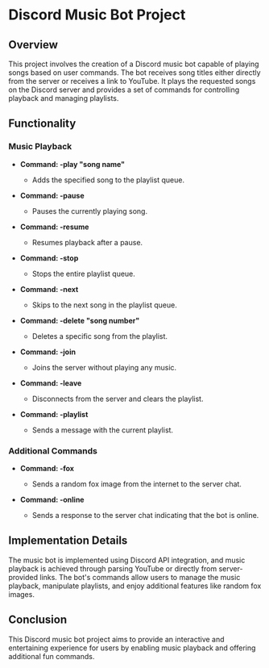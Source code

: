 # Discord Music Bot Project

## Overview

This project involves the creation of a Discord music bot capable of playing songs based on user commands. The bot receives song titles either directly from the server or receives a link to YouTube. It plays the requested songs on the Discord server and provides a set of commands for controlling playback and managing playlists.

## Functionality

### Music Playback
- **Command: -play "song name"**
  - Adds the specified song to the playlist queue.

- **Command: -pause**
  - Pauses the currently playing song.

- **Command: -resume**
  - Resumes playback after a pause.

- **Command: -stop**
  - Stops the entire playlist queue.

- **Command: -next**
  - Skips to the next song in the playlist queue.

- **Command: -delete "song number"**
  - Deletes a specific song from the playlist.

- **Command: -join**
  - Joins the server without playing any music.

- **Command: -leave**
  - Disconnects from the server and clears the playlist.

- **Command: -playlist**
  - Sends a message with the current playlist.

### Additional Commands
- **Command: -fox**
  - Sends a random fox image from the internet to the server chat.

- **Command: -online**
  - Sends a response to the server chat indicating that the bot is online.

## Implementation Details

The music bot is implemented using Discord API integration, and music playback is achieved through parsing YouTube or directly from server-provided links. The bot's commands allow users to manage the music playback, manipulate playlists, and enjoy additional features like random fox images.

## Conclusion

This Discord music bot project aims to provide an interactive and entertaining experience for users by enabling music playback and offering additional fun commands.

